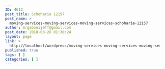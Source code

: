 ```yaml
---
ID: 4612
post_title: Schoharie 12157
post_name: >
  moving-services-moving-services-moving-services-schoharie-12157
author: mrgabonijeff@gmail.com
post_date: 2018-03-28 01:38:24
layout: page
link: >
  http://localhost/wordpress/moving-services-moving-services-moving-services-schoharie-12157/
published: true
tags: [ ]
categories: [ ]
---
```

